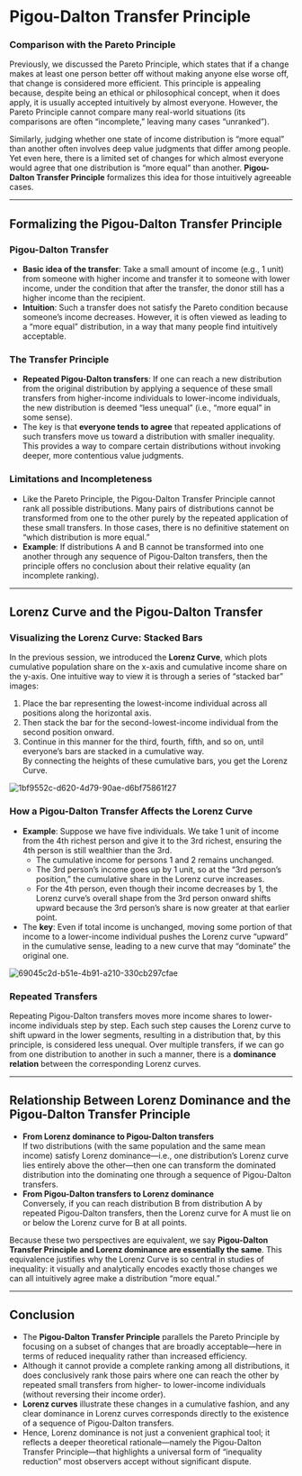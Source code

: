 # Pigou-Dalton Transfer Principle

### Comparison with the Pareto Principle
Previously, we discussed the Pareto Principle, which states that if a change makes at least one person better off without making anyone else worse off, that change is considered more efficient. This principle is appealing because, despite being an ethical or philosophical concept, when it does apply, it is usually accepted intuitively by almost everyone. However, the Pareto Principle cannot compare many real-world situations (its comparisons are often “incomplete,” leaving many cases “unranked”).

Similarly, judging whether one state of income distribution is “more equal” than another often involves deep value judgments that differ among people. Yet even here, there is a limited set of changes for which almost everyone would agree that one distribution is “more equal” than another. **Pigou-Dalton Transfer Principle** formalizes this idea for those intuitively agreeable cases.

---

## Formalizing the Pigou-Dalton Transfer Principle

### Pigou-Dalton Transfer
- **Basic idea of the transfer**: Take a small amount of income (e.g., 1 unit) from someone with higher income and transfer it to someone with lower income, under the condition that after the transfer, the donor still has a higher income than the recipient.
- **Intuition**: Such a transfer does not satisfy the Pareto condition because someone’s income decreases. However, it is often viewed as leading to a “more equal” distribution, in a way that many people find intuitively acceptable.

### The Transfer Principle
- **Repeated Pigou-Dalton transfers**: If one can reach a new distribution from the original distribution by applying a sequence of these small transfers from higher-income individuals to lower-income individuals, the new distribution is deemed “less unequal” (i.e., “more equal” in some sense).  
- The key is that **everyone tends to agree** that repeated applications of such transfers move us toward a distribution with smaller inequality. This provides a way to compare certain distributions without invoking deeper, more contentious value judgments.

### Limitations and Incompleteness
- Like the Pareto Principle, the Pigou-Dalton Transfer Principle cannot rank all possible distributions. Many pairs of distributions cannot be transformed from one to the other purely by the repeated application of these small transfers. In those cases, there is no definitive statement on “which distribution is more equal.”  
- **Example**: If distributions A and B cannot be transformed into one another through any sequence of Pigou-Dalton transfers, then the principle offers no conclusion about their relative equality (an incomplete ranking).

---

## Lorenz Curve and the Pigou-Dalton Transfer

### Visualizing the Lorenz Curve: Stacked Bars
In the previous session, we introduced the **Lorenz Curve**, which plots cumulative population share on the x-axis and cumulative income share on the y-axis. One intuitive way to view it is through a series of “stacked bar” images:
1. Place the bar representing the lowest-income individual across all positions along the horizontal axis.
2. Then stack the bar for the second-lowest-income individual from the second position onward.
3. Continue in this manner for the third, fourth, fifth, and so on, until everyone’s bars are stacked in a cumulative way.  
By connecting the heights of these cumulative bars, you get the Lorenz Curve.  

![1bf9552c-d620-4d79-90ae-d6bf75861f27](https://hackmd.io/_uploads/rkC3fzvn1g.gif)


### How a Pigou-Dalton Transfer Affects the Lorenz Curve
- **Example**: Suppose we have five individuals. We take 1 unit of income from the 4th richest person and give it to the 3rd richest, ensuring the 4th person is still wealthier than the 3rd.  
  - The cumulative income for persons 1 and 2 remains unchanged.  
  - The 3rd person’s income goes up by 1 unit, so at the “3rd person’s position,” the cumulative share in the Lorenz curve increases.  
  - For the 4th person, even though their income decreases by 1, the Lorenz curve’s overall shape from the 3rd person onward shifts upward because the 3rd person’s share is now greater at that earlier point.  
- The **key**: Even if total income is unchanged, moving some portion of that income to a lower-income individual pushes the Lorenz curve “upward” in the cumulative sense, leading to a new curve that may “dominate” the original one.

![69045c2d-b51e-4b91-a210-330cb297cfae](https://hackmd.io/_uploads/H1QCfzvhye.gif)


### Repeated Transfers
Repeating Pigou-Dalton transfers moves more income shares to lower-income individuals step by step. Each such step causes the Lorenz curve to shift upward in the lower segments, resulting in a distribution that, by this principle, is considered less unequal. Over multiple transfers, if we can go from one distribution to another in such a manner, there is a **dominance relation** between the corresponding Lorenz curves.

---

## Relationship Between Lorenz Dominance and the Pigou-Dalton Transfer Principle

- **From Lorenz dominance to Pigou-Dalton transfers**  
  If two distributions (with the same population and the same mean income) satisfy Lorenz dominance—i.e., one distribution’s Lorenz curve lies entirely above the other—then one can transform the dominated distribution into the dominating one through a sequence of Pigou-Dalton transfers.
- **From Pigou-Dalton transfers to Lorenz dominance**  
  Conversely, if you can reach distribution B from distribution A by repeated Pigou-Dalton transfers, then the Lorenz curve for A must lie on or below the Lorenz curve for B at all points.

Because these two perspectives are equivalent, we say **Pigou-Dalton Transfer Principle and Lorenz dominance are essentially the same**. This equivalence justifies why the Lorenz Curve is so central in studies of inequality: it visually and analytically encodes exactly those changes we can all intuitively agree make a distribution “more equal.”

---

## Conclusion
- The **Pigou-Dalton Transfer Principle** parallels the Pareto Principle by focusing on a subset of changes that are broadly acceptable—here in terms of reduced inequality rather than increased efficiency.  
- Although it cannot provide a complete ranking among all distributions, it does conclusively rank those pairs where one can reach the other by repeated small transfers from higher- to lower-income individuals (without reversing their income order).  
- **Lorenz curves** illustrate these changes in a cumulative fashion, and any clear dominance in Lorenz curves corresponds directly to the existence of a sequence of Pigou-Dalton transfers.  
- Hence, Lorenz dominance is not just a convenient graphical tool; it reflects a deeper theoretical rationale—namely the Pigou-Dalton Transfer Principle—that highlights a universal form of “inequality reduction” most observers accept without significant dispute.